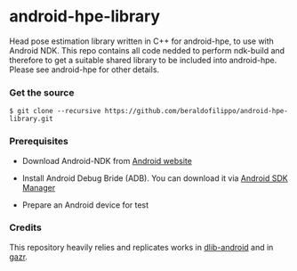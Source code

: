 # android-hpe-library
Head pose estimation library written in C++ for android-hpe, to use with Android NDK. This repo contains all code nedded to perform ndk-build and therefore to get a suitable shared library to be included into android-hpe.
Please see android-hpe for other details.

### Get the source
    $ git clone --recursive https://github.com/beraldofilippo/android-hpe-library.git

### Prerequisites
* Download Android-NDK from [Android website](https://developer.android.com/ndk/downloads/index.html)

* Install Android Debug Bride (ADB). You can download it via [Android SDK Manager](https://developer.android.com/sdk/installing/index.html)

* Prepare an Android device for test

### Credits
This repository heavily relies and replicates works in [dlib-android](https://github.com/tzutalin/dlib-android) and in [gazr](https://github.com/severin-lemaignan/gazr).
